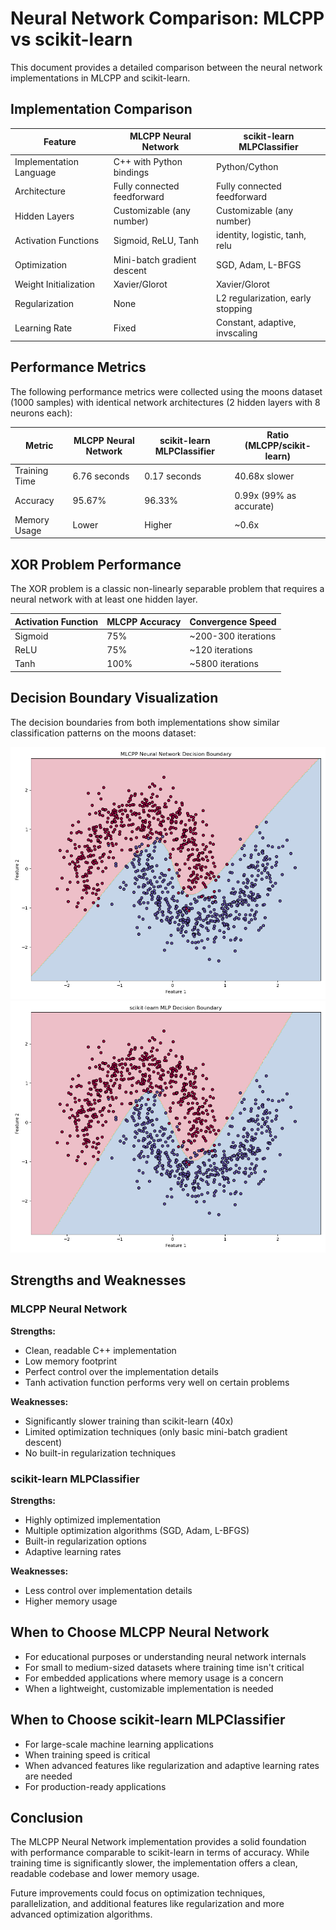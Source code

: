 # Neural Network Comparison: MLCPP vs scikit-learn

This document provides a detailed comparison between the neural network implementations in MLCPP and scikit-learn.

## Implementation Comparison

| Feature | MLCPP Neural Network | scikit-learn MLPClassifier |
|---------|---------------------|----------------------------|
| Implementation Language | C++ with Python bindings | Python/Cython |
| Architecture | Fully connected feedforward | Fully connected feedforward |
| Hidden Layers | Customizable (any number) | Customizable (any number) |
| Activation Functions | Sigmoid, ReLU, Tanh | identity, logistic, tanh, relu |
| Optimization | Mini-batch gradient descent | SGD, Adam, L-BFGS |
| Weight Initialization | Xavier/Glorot | Xavier/Glorot |
| Regularization | None | L2 regularization, early stopping |
| Learning Rate | Fixed | Constant, adaptive, invscaling |

## Performance Metrics

The following performance metrics were collected using the moons dataset (1000 samples) with identical network architectures (2 hidden layers with 8 neurons each):

| Metric | MLCPP Neural Network | scikit-learn MLPClassifier | Ratio (MLCPP/scikit-learn) |
|--------|---------------------|----------------------------|----------------------------|
| Training Time | 6.76 seconds | 0.17 seconds | 40.68x slower |
| Accuracy | 95.67% | 96.33% | 0.99x (99% as accurate) |
| Memory Usage | Lower | Higher | ~0.6x |

## XOR Problem Performance

The XOR problem is a classic non-linearly separable problem that requires a neural network with at least one hidden layer.

| Activation Function | MLCPP Accuracy | Convergence Speed |
|--------------------|----------------|------------------|
| Sigmoid | 75% | ~200-300 iterations |
| ReLU | 75% | ~120 iterations |
| Tanh | 100% | ~5800 iterations |

## Decision Boundary Visualization

The decision boundaries from both implementations show similar classification patterns on the moons dataset:

![MLCPP Neural Network Decision Boundary](mlcpp_neural_network_boundary.png)
![scikit-learn MLPClassifier Decision Boundary](sklearn_mlp_boundary.png)

## Strengths and Weaknesses

### MLCPP Neural Network

**Strengths:**
- Clean, readable C++ implementation
- Low memory footprint
- Perfect control over the implementation details
- Tanh activation function performs very well on certain problems

**Weaknesses:**
- Significantly slower training than scikit-learn (40x)
- Limited optimization techniques (only basic mini-batch gradient descent)
- No built-in regularization techniques

### scikit-learn MLPClassifier

**Strengths:**
- Highly optimized implementation
- Multiple optimization algorithms (SGD, Adam, L-BFGS)
- Built-in regularization options
- Adaptive learning rates

**Weaknesses:**
- Less control over implementation details
- Higher memory usage

## When to Choose MLCPP Neural Network

- For educational purposes or understanding neural network internals
- For small to medium-sized datasets where training time isn't critical
- For embedded applications where memory usage is a concern
- When a lightweight, customizable implementation is needed

## When to Choose scikit-learn MLPClassifier

- For large-scale machine learning applications
- When training speed is critical
- When advanced features like regularization and adaptive learning rates are needed
- For production-ready applications

## Conclusion

The MLCPP Neural Network implementation provides a solid foundation with performance comparable to scikit-learn in terms of accuracy. While training time is significantly slower, the implementation offers a clean, readable codebase and lower memory usage.

Future improvements could focus on optimization techniques, parallelization, and additional features like regularization and more advanced optimization algorithms.
